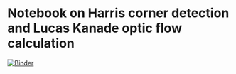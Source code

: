 # Notebook on Harris corner detection and Lucas Kanade optic flow calculation

[![Binder](https://mybinder.org/badge_logo.svg)](https://mybinder.org/v2/gh/guidoAI/Harris_LucasKanade_notebook/HEAD)
